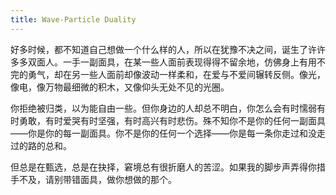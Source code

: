 ```yaml
---
title: Wave-Particle Duality
---
```


好多时候，都不知道自己想做一个什么样的人，所以在犹豫不决之间，诞生了许许多多双面人。一手一副面具，在某一些人面前表现得得不留余地，仿佛身上有用不完的勇气，却在另一些人面前却像波动一样柔和，在爱与不爱间辗转反侧。像光，像电，像万物最细微的积木，又像仰头无处不见的光圈。

你拒绝被归类，以为能自由一些。但你身边的人却总不明白，你怎么会有时懦弱有时勇敢，有时爱哭有时坚强，有时高兴有时悲伤。殊不知你不是你的任何一副面具——你是你的每一副面具。你不是你的任何一个选择——你是每一条你走过和没走过的路的总和。

但总是在甄选，总是在抉择，窘境总有很折磨人的苦涩。如果我的脚步声弄得你措手不及，请别带错面具，做你想做的那个。
